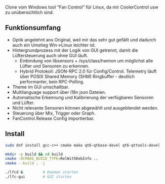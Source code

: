Clone vom Windows tool "Fan Control" für Linux, da mir CoolerControl usw zu unübersichtlich sind.

## Funktionsumfang
- Optik angelehnt ans Original, weil mir das sehr gut gefällt und dadurch auch ein Umstieg Win->Linux leichter ist.
- Hintergrundprozess mit der Logik von GUI getrennt, damit die Lüftersteuerung auch ohne GUI läuft.
  - Einbindung von libsensors + /sys/class/hwmon um möglichst alle Lüfter und Sensoren zu erkennen.
  - Hybrid Protokoll: JSON-RPC 2.0 für Config/Control. Telemetry läuft über POSIX Shared Memory (SHM) Ringbuffer - deutlich performanter, kein RPC-Polling.
- Theme im GUI umschaltbar.
- Multilanguage support über i18n json Dateien.
- Automatische Erkennung und Kalibrierung der verfügbaren Sensoren und Lüfter.
- Nicht relevante Sensoren können abgewählt und ausgeblendet werden.
- Steuerung über Mix, Trigger oder Graph.
- FanControl.Release Config importierbar.
 

## Install
```bash
sudo dnf install gcc-c++ cmake make qt6-qtbase-devel qt6-qttools-devel lm_sensors lm_sensors-devel nlohmann-json-devel

mkdir -p build && cd build
cmake -DCMAKE_BUILD_TYPE=RelWithDebInfo ..
cmake --build . -j

./lfcd &         # Daemon starten
./lfc-gui        # GUI starten
```
